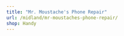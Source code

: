 ```yaml
---
title: "Mr. Moustache's Phone Repair"
url: /midland/mr-moustaches-phone-repair/
shop: Handy
---
```

